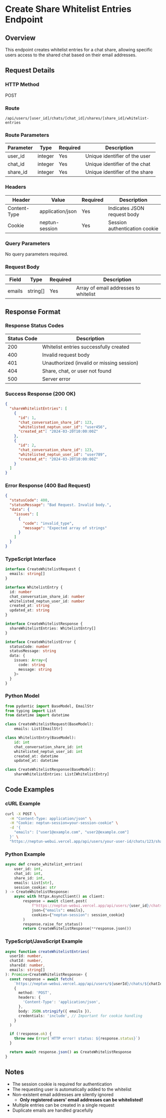 # Create Share Whitelist Entries Endpoint

## Overview

This endpoint creates whitelist entries for a chat share, allowing specific users access to the shared chat based on their email addresses.

## Request Details

### HTTP Method

POST

### Route

`/api/users/[user_id]/chats/[chat_id]/shares/[share_id]/whitelist-entries`

### Route Parameters

| Parameter | Type    | Required | Description                    |
| --------- | ------- | -------- | ------------------------------ |
| user_id   | integer | Yes      | Unique identifier of the user  |
| chat_id   | integer | Yes      | Unique identifier of the chat  |
| share_id  | integer | Yes      | Unique identifier of the share |

### Headers

| Header       | Value            | Required | Description                   |
| ------------ | ---------------- | -------- | ----------------------------- |
| Content-Type | application/json | Yes      | Indicates JSON request body   |
| Cookie       | neptun-session   | Yes      | Session authentication cookie |

### Query Parameters

No query parameters required.

### Request Body

| Field  | Type     | Required | Description                           |
| ------ | -------- | -------- | ------------------------------------- |
| emails | string[] | Yes      | Array of email addresses to whitelist |

## Response Format

### Response Status Codes

| Status Code | Description                               |
| ----------- | ----------------------------------------- |
| 200         | Whitelist entries successfully created    |
| 400         | Invalid request body                      |
| 401         | Unauthorized (invalid or missing session) |
| 404         | Share, chat, or user not found            |
| 500         | Server error                              |

### Success Response (200 OK)

```json
{
  "shareWhitelistEntries": [
    {
      "id": 1,
      "chat_conversation_share_id": 123,
      "whitelisted_neptun_user_id": "user456",
      "created_at": "2024-03-20T10:00:00Z"
    },
    {
      "id": 2,
      "chat_conversation_share_id": 123,
      "whitelisted_neptun_user_id": "user789",
      "created_at": "2024-03-20T10:00:00Z"
    }
  ]
}
```

### Error Response (400 Bad Request)

```json
{
  "statusCode": 400,
  "statusMessage": "Bad Request. Invalid body.",
  "data": {
    "issues": [
      {
        "code": "invalid_type",
        "message": "Expected array of strings"
      }
    ]
  }
}
```

### TypeScript Interface

```typescript
interface CreateWhitelistRequest {
  emails: string[]
}

interface WhitelistEntry {
  id: number
  chat_conversation_share_id: number
  whitelisted_neptun_user_id: number
  created_at: string
  updated_at: string
}

interface CreateWhitelistResponse {
  shareWhitelistEntries: WhitelistEntry[]
}

interface CreateWhitelistError {
  statusCode: number
  statusMessage: string
  data: {
    issues: Array<{
      code: string
      message: string
    }>
  }
}
```

### Python Model

```python
from pydantic import BaseModel, EmailStr
from typing import List
from datetime import datetime

class CreateWhitelistRequest(BaseModel):
    emails: List[EmailStr]

class WhitelistEntry(BaseModel):
    id: int
    chat_conversation_share_id: int
    whitelisted_neptun_user_id: int
    created_at: datetime
    updated_at: datetime

class CreateWhitelistResponse(BaseModel):
    shareWhitelistEntries: List[WhitelistEntry]
```

## Code Examples

### cURL Example

```bash
curl -X POST \
  -H "Content-Type: application/json" \
  -H "Cookie: neptun-session=your-session-cookie" \
  -d '{
    "emails": ["user1@example.com", "user2@example.com"]
  }' \
  "https://neptun-webui.vercel.app/api/users/your-user-id/chats/123/shares/456/whitelist-entries"
```

### Python Example

```python
async def create_whitelist_entries(
    user_id: int,
    chat_id: int,
    share_id: int,
    emails: List[str],
    session_cookie: str
) -> CreateWhitelistResponse:
    async with httpx.AsyncClient() as client:
        response = await client.post(
            f"https://neptun-webui.vercel.app/api/users/{user_id}/chats/{chat_id}/shares/{share_id}/whitelist-entries",
            json={"emails": emails},
            cookies={"neptun-session": session_cookie}
        )
        response.raise_for_status()
        return CreateWhitelistResponse(**response.json())
```

### TypeScript/JavaScript Example

```typescript
async function createWhitelistEntries(
  userId: number,
  chatId: number,
  shareId: number,
  emails: string[]
): Promise<CreateWhitelistResponse> {
  const response = await fetch(
    `https://neptun-webui.vercel.app/api/users/${userId}/chats/${chatId}/shares/${shareId}/whitelist-entries`,
    {
      method: 'POST',
      headers: {
        'Content-Type': 'application/json',
      },
      body: JSON.stringify({ emails }),
      credentials: 'include', // Important for cookie handling
    }
  )

  if (!response.ok) {
    throw new Error(`HTTP error! status: ${response.status}`)
  }

  return await response.json() as CreateWhitelistResponse
}
```

## Notes

- The session cookie is required for authentication
- The requesting user is automatically added to the whitelist
- Non-existent email addresses are silently ignored
  - **Only registered users' email addresses can be whitelisted!**
- Multiple entries can be created in a single request
- Duplicate emails are handled gracefully
